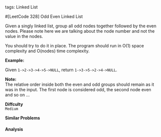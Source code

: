 tags: Linked List

#[LeetCode 328] Odd Even Linked List 

Given a singly linked list, group all odd nodes together followed by the even nodes. 
Please note here we are talking about the node number and not the value in the nodes.

You should try to do it in place. The program should run in O(1) space complexity and O(nodes) time complexity.

**Example:**

Given `1->2->3->4->5->NULL`,
return `1->3->5->2->4->NULL`.

**Note:**  
The relative order inside both the even and odd groups should remain as it was in the input. 
The first node is considered odd, the second node even and so on ...


**Diffculty**  
`Medium`

**Similar Problems**  


#### Analysis
